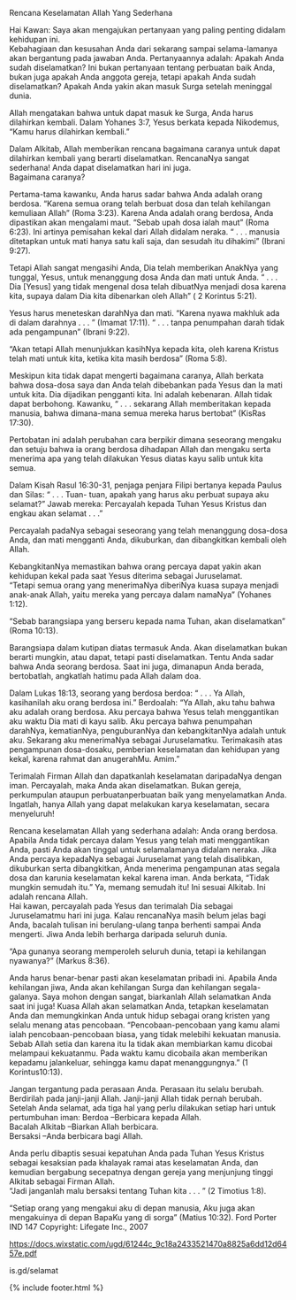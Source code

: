 
Rencana Keselamatan Allah Yang Sederhana

Hai Kawan:
 Saya akan mengajukan pertanyaan yang paling penting didalam kehidupan ini.  
Kebahagiaan dan kesusahan Anda dari sekarang sampai selama-lamanya akan bergantung pada 
jawaban Anda.
 Pertanyaannya adalah:
Apakah Anda sudah diselamatkan?
  Ini bukan pertanyaan tentang perbuatan baik Anda, bukan juga 
apakah Anda anggota gereja, tetapi apakah 
Anda sudah diselamatkan?  Apakah Anda yakin akan 
masuk Surga setelah meninggal dunia.

 Allah mengatakan bahwa untuk dapat masuk ke Surga, Anda harus dilahirkan kembali.  Dalam 
Yohanes 3:7, Yesus berkata kepada Nikodemus, 
“Kamu harus dilahirkan kembali.”

 Dalam Alkitab, Allah memberikan rencana bagaimana caranya untuk dapat dilahirkan kembali 
yang berarti diselamatkan.  RencanaNya sangat sederhana!  Anda dapat 
diselamatkan
 hari ini juga.  
Bagaimana caranya?

 Pertama-tama kawanku, Anda harus sadar bahwa 
Anda adalah orang berdosa.
“Karena semua orang 
telah berbuat dosa dan telah kehilangan kemuliaan Allah”
 (Roma 3:23).  Karena Anda adalah orang 
berdosa, 
Anda dipastikan akan mengalami maut.
“Sebab upah dosa ialah maut” 
(Roma 6:23).
Ini artinya pemisahan kekal dari Allah didalam neraka.
“ . . . manusia ditetapkan untuk mati hanya satu 
kali saja, dan sesudah itu dihakimi”
 (Ibrani 9:27).
 
 Tetapi Allah sangat mengasihi Anda, 
Dia telah memberikan AnakNya yang tunggal, Yesus, untuk 
menanggung dosa Anda dan mati untuk Anda.
“ . . . Dia
 [Yesus] 
yang tidak mengenal dosa telah 
dibuatNya menjadi dosa karena kita, supaya dalam Dia kita dibenarkan oleh Allah” (
2 Korintus 5:21).

Yesus harus meneteskan darahNya dan mati.
 “Karena nyawa makhluk ada di dalam darahnya . . . ”
(Imamat 17:11). 
“ . . . tanpa penumpahan darah tidak ada pengampunan”
 (Ibrani 9:22).
 
“Akan tetapi Allah menunjukkan kasihNya kepada kita, oleh karena Kristus telah mati untuk kita, 
ketika kita masih berdosa” 
(Roma 5:8).

 Meskipun kita tidak dapat mengerti bagaimana caranya, Allah berkata bahwa 
dosa-dosa saya dan 
Anda telah dibebankan pada Yesus dan Ia mati untuk kita.
 Dia dijadikan pengganti kita.
 Ini adalah 
kebenaran.  Allah tidak dapat berbohong.  Kawanku, 
“ . . . sekarang Allah memberitakan kepada 
manusia, bahwa dimana-mana semua mereka harus bertobat” 
 (KisRas 17:30).
 
Pertobatan ini
 adalah perubahan cara berpikir dimana seseorang mengaku dan setuju bahwa ia orang 
berdosa dihadapan Allah dan mengaku serta menerima apa yang telah dilakukan Yesus diatas kayu salib 
untuk kita semua.

 Dalam Kisah Rasul 16:30-31, penjaga penjara Filipi bertanya kepada Paulus dan Silas: 
“ . . . Tuan-
tuan, apakah yang harus aku perbuat supaya aku selamat?”  Jawab mereka: Percayalah kepada Tuhan 
Yesus Kristus dan engkau akan selamat . . .”

 Percayalah padaNya sebagai seseorang yang telah menanggung dosa-dosa Anda, dan mati mengganti 
Anda, dikuburkan, dan dibangkitkan kembali oleh Allah.

KebangkitanNya memastikan
 bahwa orang percaya dapat yakin akan kehidupan kekal pada saat Yesus 
diterima sebagai Juruselamat.  
“Tetapi semua orang yang menerimaNya diberiNya kuasa supaya 
menjadi anak-anak Allah, yaitu mereka yang percaya dalam namaNya”
 (Yohanes 1:12).
 
“Sebab barangsiapa yang berseru kepada nama Tuhan, akan diselamatkan” 
(Roma 10:13).

 Barangsiapa dalam kutipan diatas termasuk Anda.  Akan diselamatkan bukan berarti mungkin, 
atau dapat, tetapi 
pasti diselamatkan.
  Tentu Anda sadar bahwa Anda seorang berdosa. Saat ini juga, 
dimanapun Anda berada, bertobatlah, angkatlah hatimu pada Allah dalam doa.

 Dalam Lukas 18:13, seorang yang berdosa berdoa: 
“ . . . Ya Allah, kasihanilah aku orang berdosa 
ini.”
  Berdoalah:
“Ya Allah, aku tahu bahwa aku adalah orang berdosa.  Aku percaya bahwa 
Yesus telah menggantikan aku waktu Dia mati di kayu salib.  Aku percaya bahwa penumpahan 
darahNya, kematianNya, penguburanNya dan kebangkitanNya adalah untuk aku.  Sekarang aku 
menerimaNya sebagai Juruselamatku. Terimakasih atas pengampunan dosa-dosaku, pemberian 
keselamatan dan kehidupan yang kekal, karena rahmat dan anugerahMu.  Amim.”

Terimalah Firman Allah
 dan dapatkanlah keselamatan daripadaNya dengan iman.  Percayalah, 
maka Anda akan diselamatkan.  Bukan gereja, perkumpulan ataupun perbuatanperbuatan baik yang 
menyelamatkan Anda.  
Ingatlah, hanya Allah yang dapat melakukan karya keselamatan, secara 
menyeluruh!

Rencana keselamatan Allah yang sederhana adalah: Anda orang berdosa.
 Apabila Anda 
tidak percaya dalam Yesus yang telah mati menggantikan Anda, pasti Anda akan tinggal untuk 
selamalamanya didalam neraka.  Jika Anda percaya kepadaNya sebagai Juruselamat yang telah 
disalibkan, dikuburkan serta dibangkitkan, Anda menerima pengampunan atas segala dosa dan 
karunia 
keselamatan kekal karena iman.
  Anda berkata, “Tidak mungkin semudah itu.”  Ya, memang semudah 
itu!  Ini sesuai Alkitab.  Ini adalah rencana Allah.  
Hai kawan, percayalah pada Yesus dan terimalah Dia 
sebagai Juruselamatmu hari ini juga.
  Kalau rencanaNya masih belum jelas bagi Anda, 
bacalah tulisan 
ini berulang-ulang tanpa berhenti sampai Anda mengerti.
  Jiwa Anda lebih berharga daripada seluruh 
dunia.

“Apa gunanya seorang memperoleh seluruh dunia, tetapi ia kehilangan nyawanya?” 
(Markus 8:36).

 Anda harus benar-benar pasti akan keselamatan pribadi ini.  Apabila Anda kehilangan jiwa, Anda 
akan kehilangan Surga dan kehilangan segala-galanya. Saya mohon dengan sangat, 
biarkanlah Allah 
selamatkan Anda saat ini juga! Kuasa Allah akan selamatkan Anda, tetapkan keselamatan Anda dan 
memungkinkan Anda untuk hidup sebagai orang kristen yang selalu menang atas pencobaan.
“Pencobaan-pencobaan yang kamu alami ialah pencobaan-pencobaan biasa, yang tidak melebihi 
kekuatan manusia.  Sebab Allah setia dan karena itu Ia tidak akan membiarkan kamu dicobai 
melampaui kekuatanmu.  Pada waktu kamu dicobaiIa akan memberikan kepadamu jalankeluar, 
sehingga kamu dapat menanggungnya.”
 (1 Korintus10:13).
 
Jangan tergantung pada perasaan Anda.  Perasaan itu selalu berubah. Berdirilah pada janji-janji 
Allah.  Janji-janji Allah tidak pernah berubah.
  Setelah Anda selamat, ada 
tiga hal
 yang perlu dilakukan 
setiap hari untuk pertumbuhan iman: 
Berdoa
–Berbicara kepada Allah.  
Bacalah Alkitab
–Biarkan Allah 
berbicara.  
Bersaksi
–Anda berbicara bagi Allah.

Anda perlu dibaptis
 sesuai kepatuhan Anda pada Tuhan Yesus Kristus sebagai 
kesaksian pada 
khalayak ramai atas keselamatan Anda,
 dan kemudian bergabung secepatnya dengan gereja yang 
menjunjung tinggi Alkitab sebagai Firman Allah.  
“Jadi janganlah malu bersaksi tentang Tuhan kita . . . ”
(2 Timotius 1:8).

“Setiap orang yang mengakui aku di depan manusia, Aku juga akan mengakuinya di depan BapaKu 
yang di sorga” 
(Matius 10:32).  Ford Porter   
IND 147
Copyright: Lifegate Inc., 2007


https://docs.wixstatic.com/ugd/61244c_9c18a2433521470a8825a6dd12d6457e.pdf

is.gd/selamat

{% include footer.html %}
